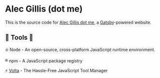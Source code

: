 # Alec Gillis (dot me)

This is the source code for [Alec Gillis dot me](https://www.alecgillis.me), a [Gatsby](https://www.gatsbyjs.org/)-powered website.

## :hammer: Tools :hammer:
:sparkle: Node - An open-source, cross-platform JavaScript runtime environment.

:registered: npm - A JavaScript package registry

:zap: [Volta](https://volta.sh/) - The Hassle-Free JavaScript Tool Manager

